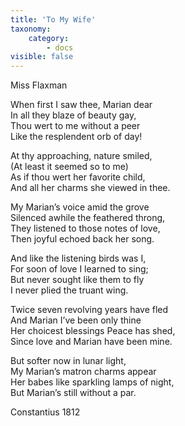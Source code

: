 ```yaml
---
title: 'To My Wife'
taxonomy:
    category:
        - docs
visible: false
---
```


<div class="author">Miss Flaxman</div>

When first I saw thee, Marian dear  
In all they blaze of beauty gay,  
Thou wert to me without a peer  
Like the resplendent orb of day!  

At thy approaching, nature smiled,  
(At least it seemed so to me)  
As if thou wert her favorite child,  
And all her charms she viewed in thee.  

My Marian’s voice amid the grove   
Silenced awhile the feathered throng,  
They listened to those notes of love,  
Then joyful echoed back her song.  

And like the listening birds was I,  
For soon of love I learned to sing;  
But never sought like them to fly  
I never plied the truant wing.  

Twice seven revolving years have fled  
And Marian I’ve been only thine  
Her choicest blessings Peace has shed,  
Since love and Marian have been mine.  

But softer now in lunar light,  
My Marian’s matron charms appear  
Her babes like sparkling lamps of night,  
But Marian’s still without a par.

Constantius 1812